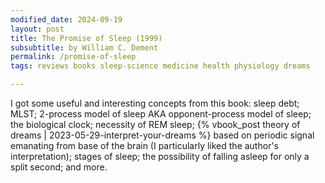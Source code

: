 ```yaml
---
modified_date: 2024-09-19
layout: post
title: The Promise of Sleep (1999)
subsubtitle: by William C. Dement
permalink: /promise-of-sleep
tags: reviews books sleep-science medicine health physiology dreams

---
```


I got some useful and interesting concepts from this book<!--more-->: sleep debt; MLST; 2-process model of sleep AKA opponent-process model of sleep; the biological clock; necessity of REM sleep; {% vbook_post theory of dreams | 2023-05-29-interpret-your-dreams %} based on periodic signal emanating from base of the brain (I particularly liked the author's interpretation); stages of sleep; the possibility of falling asleep for only a split second; and more.